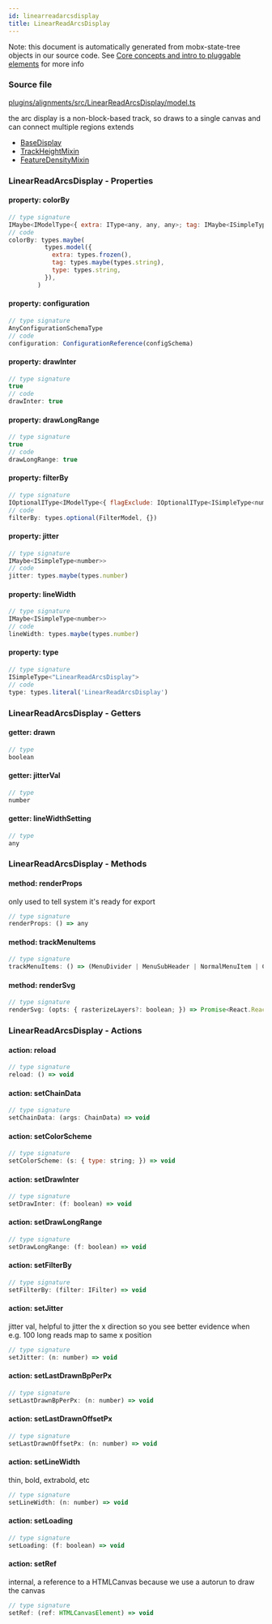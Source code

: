 ```yaml
---
id: linearreadarcsdisplay
title: LinearReadArcsDisplay
---
```


Note: this document is automatically generated from mobx-state-tree objects in
our source code. See
[Core concepts and intro to pluggable elements](/docs/developer_guide/) for more
info

### Source file

[plugins/alignments/src/LinearReadArcsDisplay/model.ts](https://github.com/GMOD/jbrowse-components/blob/main/plugins/alignments/src/LinearReadArcsDisplay/model.ts)

the arc display is a non-block-based track, so draws to a single canvas and can
connect multiple regions extends

- [BaseDisplay](../basedisplay)
- [TrackHeightMixin](../trackheightmixin)
- [FeatureDensityMixin](../featuredensitymixin)

### LinearReadArcsDisplay - Properties

#### property: colorBy

```js
// type signature
IMaybe<IModelType<{ extra: IType<any, any, any>; tag: IMaybe<ISimpleType<string>>; type: ISimpleType<string>; }, {}, _NotCustomized, _NotCustomized>>
// code
colorBy: types.maybe(
          types.model({
            extra: types.frozen(),
            tag: types.maybe(types.string),
            type: types.string,
          }),
        )
```

#### property: configuration

```js
// type signature
AnyConfigurationSchemaType
// code
configuration: ConfigurationReference(configSchema)
```

#### property: drawInter

```js
// type signature
true
// code
drawInter: true
```

#### property: drawLongRange

```js
// type signature
true
// code
drawLongRange: true
```

#### property: filterBy

```js
// type signature
IOptionalIType<IModelType<{ flagExclude: IOptionalIType<ISimpleType<number>, [undefined]>; flagInclude: IOptionalIType<ISimpleType<number>, [undefined]>; readName: IMaybe<...>; tagFilter: IMaybe<...>; }, {}, _NotCustomized, _NotCustomized>, [...]>
// code
filterBy: types.optional(FilterModel, {})
```

#### property: jitter

```js
// type signature
IMaybe<ISimpleType<number>>
// code
jitter: types.maybe(types.number)
```

#### property: lineWidth

```js
// type signature
IMaybe<ISimpleType<number>>
// code
lineWidth: types.maybe(types.number)
```

#### property: type

```js
// type signature
ISimpleType<"LinearReadArcsDisplay">
// code
type: types.literal('LinearReadArcsDisplay')
```

### LinearReadArcsDisplay - Getters

#### getter: drawn

```js
// type
boolean
```

#### getter: jitterVal

```js
// type
number
```

#### getter: lineWidthSetting

```js
// type
any
```

### LinearReadArcsDisplay - Methods

#### method: renderProps

only used to tell system it's ready for export

```js
// type signature
renderProps: () => any
```

#### method: trackMenuItems

```js
// type signature
trackMenuItems: () => (MenuDivider | MenuSubHeader | NormalMenuItem | CheckboxMenuItem | RadioMenuItem | SubMenuItem | { ...; } | { ...; })[]
```

#### method: renderSvg

```js
// type signature
renderSvg: (opts: { rasterizeLayers?: boolean; }) => Promise<React.ReactNode>
```

### LinearReadArcsDisplay - Actions

#### action: reload

```js
// type signature
reload: () => void
```

#### action: setChainData

```js
// type signature
setChainData: (args: ChainData) => void
```

#### action: setColorScheme

```js
// type signature
setColorScheme: (s: { type: string; }) => void
```

#### action: setDrawInter

```js
// type signature
setDrawInter: (f: boolean) => void
```

#### action: setDrawLongRange

```js
// type signature
setDrawLongRange: (f: boolean) => void
```

#### action: setFilterBy

```js
// type signature
setFilterBy: (filter: IFilter) => void
```

#### action: setJitter

jitter val, helpful to jitter the x direction so you see better evidence when
e.g. 100 long reads map to same x position

```js
// type signature
setJitter: (n: number) => void
```

#### action: setLastDrawnBpPerPx

```js
// type signature
setLastDrawnBpPerPx: (n: number) => void
```

#### action: setLastDrawnOffsetPx

```js
// type signature
setLastDrawnOffsetPx: (n: number) => void
```

#### action: setLineWidth

thin, bold, extrabold, etc

```js
// type signature
setLineWidth: (n: number) => void
```

#### action: setLoading

```js
// type signature
setLoading: (f: boolean) => void
```

#### action: setRef

internal, a reference to a HTMLCanvas because we use a autorun to draw the
canvas

```js
// type signature
setRef: (ref: HTMLCanvasElement) => void
```
